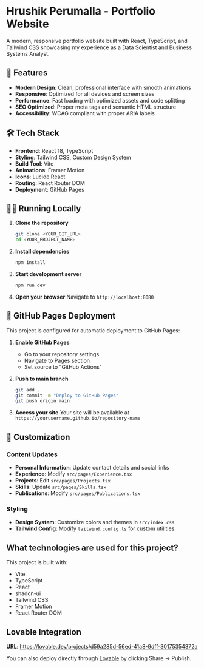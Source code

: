 # Hrushik Perumalla - Portfolio Website

A modern, responsive portfolio website built with React, TypeScript, and Tailwind CSS showcasing my experience as a Data Scientist and Business Systems Analyst.

## 🚀 Features

- **Modern Design**: Clean, professional interface with smooth animations
- **Responsive**: Optimized for all devices and screen sizes
- **Performance**: Fast loading with optimized assets and code splitting
- **SEO Optimized**: Proper meta tags and semantic HTML structure
- **Accessibility**: WCAG compliant with proper ARIA labels

## 🛠️ Tech Stack

- **Frontend**: React 18, TypeScript
- **Styling**: Tailwind CSS, Custom Design System
- **Build Tool**: Vite
- **Animations**: Framer Motion
- **Icons**: Lucide React
- **Routing**: React Router DOM
- **Deployment**: GitHub Pages

## 🏃‍♂️ Running Locally

1. **Clone the repository**
   ```bash
   git clone <YOUR_GIT_URL>
   cd <YOUR_PROJECT_NAME>
   ```

2. **Install dependencies**
   ```bash
   npm install
   ```

3. **Start development server**
   ```bash
   npm run dev
   ```

4. **Open your browser**
   Navigate to `http://localhost:8080`

## 🚀 GitHub Pages Deployment

This project is configured for automatic deployment to GitHub Pages:

1. **Enable GitHub Pages**
   - Go to your repository settings
   - Navigate to Pages section
   - Set source to "GitHub Actions"

2. **Push to main branch**
   ```bash
   git add .
   git commit -m "Deploy to GitHub Pages"
   git push origin main
   ```

3. **Access your site**
   Your site will be available at `https://yourusername.github.io/repository-name`

## 📝 Customization

### Content Updates

- **Personal Information**: Update contact details and social links
- **Experience**: Modify `src/pages/Experience.tsx`
- **Projects**: Edit `src/pages/Projects.tsx`  
- **Skills**: Update `src/pages/Skills.tsx`
- **Publications**: Modify `src/pages/Publications.tsx`

### Styling

- **Design System**: Customize colors and themes in `src/index.css`
- **Tailwind Config**: Modify `tailwind.config.ts` for custom utilities

## What technologies are used for this project?

This project is built with:

- Vite
- TypeScript
- React
- shadcn-ui
- Tailwind CSS
- Framer Motion
- React Router DOM

## Lovable Integration

**URL**: https://lovable.dev/projects/d59a285d-56ed-41a8-9dff-30175354372a

You can also deploy directly through [Lovable](https://lovable.dev/projects/d59a285d-56ed-41a8-9dff-30175354372a) by clicking Share -> Publish.
